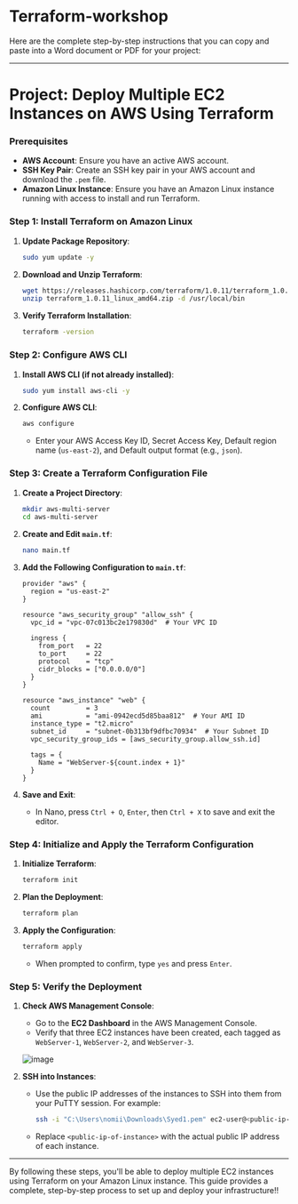 # Terraform-workshop

Here are the complete step-by-step instructions that you can copy and paste into a Word document or PDF for your project:

---

# Project: Deploy Multiple EC2 Instances on AWS Using Terraform

### Prerequisites

- **AWS Account**: Ensure you have an active AWS account.
- **SSH Key Pair**: Create an SSH key pair in your AWS account and download the `.pem` file.
- **Amazon Linux Instance**: Ensure you have an Amazon Linux instance running with access to install and run Terraform.

### Step 1: Install Terraform on Amazon Linux

1. **Update Package Repository**:
   ```sh
   sudo yum update -y
   ```

2. **Download and Unzip Terraform**:
   ```sh
   wget https://releases.hashicorp.com/terraform/1.0.11/terraform_1.0.11_linux_amd64.zip
   unzip terraform_1.0.11_linux_amd64.zip -d /usr/local/bin
   ```

3. **Verify Terraform Installation**:
   ```sh
   terraform -version
   ```

### Step 2: Configure AWS CLI

1. **Install AWS CLI (if not already installed)**:
   ```sh
   sudo yum install aws-cli -y
   ```

2. **Configure AWS CLI**:
   ```sh
   aws configure
   ```
   - Enter your AWS Access Key ID, Secret Access Key, Default region name (`us-east-2`), and Default output format (e.g., `json`).

### Step 3: Create a Terraform Configuration File

1. **Create a Project Directory**:
   ```sh
   mkdir aws-multi-server
   cd aws-multi-server
   ```

2. **Create and Edit `main.tf`**:
   ```sh
   nano main.tf
   ```

3. **Add the Following Configuration to `main.tf`**:

   ```hcl
   provider "aws" {
     region = "us-east-2"
   }

   resource "aws_security_group" "allow_ssh" {
     vpc_id = "vpc-07c013bc2e179830d"  # Your VPC ID

     ingress {
       from_port   = 22
       to_port     = 22
       protocol    = "tcp"
       cidr_blocks = ["0.0.0.0/0"]
     }
   }

   resource "aws_instance" "web" {
     count         = 3
     ami           = "ami-0942ecd5d85baa812"  # Your AMI ID
     instance_type = "t2.micro"
     subnet_id     = "subnet-0b313bf9dfbc70934"  # Your Subnet ID
     vpc_security_group_ids = [aws_security_group.allow_ssh.id]

     tags = {
       Name = "WebServer-${count.index + 1}"
     }
   }
   ```

4. **Save and Exit**:
   - In Nano, press `Ctrl + O`, `Enter`, then `Ctrl + X` to save and exit the editor.

### Step 4: Initialize and Apply the Terraform Configuration

1. **Initialize Terraform**:
   ```sh
   terraform init
   ```

2. **Plan the Deployment**:
   ```sh
   terraform plan
   ```

3. **Apply the Configuration**:
   ```sh
   terraform apply
   ```
   - When prompted to confirm, type `yes` and press `Enter`.

### Step 5: Verify the Deployment

1. **Check AWS Management Console**:
   - Go to the **EC2 Dashboard** in the AWS Management Console.
   - Verify that three EC2 instances have been created, each tagged as `WebServer-1`, `WebServer-2`, and `WebServer-3`.
  
   ![image](https://github.com/user-attachments/assets/2df5fff8-d9b6-40be-900b-6b0b3c297d6e)


2. **SSH into Instances**:
   - Use the public IP addresses of the instances to SSH into them from your PuTTY session. For example:
     ```sh
     ssh -i "C:\Users\nomii\Downloads\Syed1.pem" ec2-user@<public-ip-of-instance>
     ```
   - Replace `<public-ip-of-instance>` with the actual public IP address of each instance.

---

By following these steps, you'll be able to deploy multiple EC2 instances using Terraform on your Amazon Linux instance. This guide provides a complete, step-by-step process to set up and deploy your infrastructure!!
